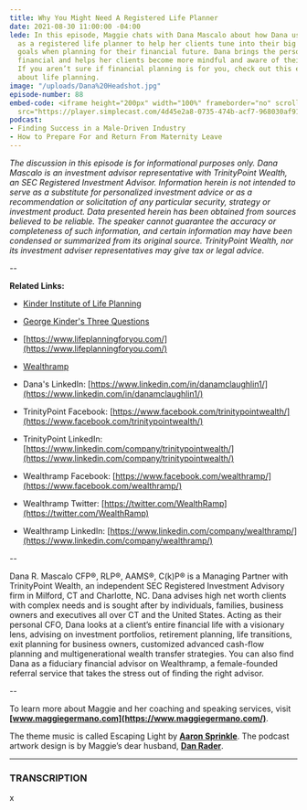 ```yaml
---
title: Why You Might Need A Registered Life Planner
date: 2021-08-30 11:00:00 -04:00
lede: In this episode, Maggie chats with Dana Mascalo about how Dana uses her training
  as a registered life planner to help her clients tune into their big vision and
  goals when planning for their financial future. Dana brings the personal into the
  financial and helps her clients become more mindful and aware of their finances.
  If you aren’t sure if financial planning is for you, check out this episode to learn
  about life planning.
image: "/uploads/Dana%20Headshot.jpg"
episode-number: 88
embed-code: <iframe height="200px" width="100%" frameborder="no" scrolling="no" seamless
  src="https://player.simplecast.com/4d45e2a8-0735-474b-acf7-968030af91e6?dark=false"></iframe>
podcast:
- Finding Success in a Male-Driven Industry
- How to Prepare For and Return From Maternity Leave
---
```


*The discussion in this episode is for informational purposes only. Dana Mascalo is an investment advisor representative with TrinityPoint Wealth, an SEC Registered Investment Advisor. Information herein is not intended to serve as a substitute for personalized investment advice or as a recommendation or solicitation of any particular security, strategy or investment product. Data presented herein has been obtained from sources believed to be reliable. The speaker cannot guarantee the accuracy or completeness of such information, and certain information may have been condensed or summarized from its original source. TrinityPoint Wealth, nor its investment adviser representatives may give tax or legal advice.*

*--*

**Related Links:**

* [Kinder Institute of Life Planning](https://www.kinderinstitute.com/)

* [George Kinder's Three Questions](https://money.com/collection-post/3-questions-will-put-your-finances-life-right-track/)

* [https://www.lifeplanningforyou.com/](https://www.lifeplanningforyou.com/)

* [Wealthramp](https://wealthramp.com/)

* Dana's LinkedIn: [https://www.linkedin.com/in/danamclaughlin1/](https://www.linkedin.com/in/danamclaughlin1/)

* TrinityPoint Facebook: [https://www.facebook.com/trinitypointwealth/](https://www.facebook.com/trinitypointwealth/)

* TrinityPoint LinkedIn: [https://www.linkedin.com/company/trinitypointwealth/](https://www.linkedin.com/company/trinitypointwealth/)

* Wealthramp Facebook: [https://www.facebook.com/wealthramp/](https://www.facebook.com/wealthramp/)

* Wealthramp Twitter: [https://twitter.com/WealthRamp](https://twitter.com/WealthRamp)

* Wealthramp LinkedIn: [https://www.linkedin.com/company/wealthramp/](https://www.linkedin.com/company/wealthramp/)

*--*

Dana R. Mascalo CFP®, RLP®, AAMS®, C(k)P® is a Managing Partner with TrinityPoint Wealth, an independent SEC Registered Investment Advisory firm in Milford, CT and Charlotte, NC. Dana advises high net worth clients with complex needs and is sought after by individuals, families, business owners and executives all over CT and the United States. Acting as their personal CFO, Dana looks at a client’s entire financial life with a visionary lens, advising on investment portfolios, retirement planning, life transitions, exit planning for business owners, customized advanced cash-flow planning and multigenerational wealth transfer strategies. You can also find Dana as a fiduciary financial advisor on Wealthramp, a female-founded referral service that takes the stress out of finding the right advisor.

--

To learn more about Maggie and her coaching and speaking services, visit **[www.maggiegermano.com](https://www.maggiegermano.com/)**.

The theme music is called Escaping Light by **[Aaron Sprinkle](http://aaronsprinklemusic.com/)**. The podcast artwork design is by Maggie’s dear husband, **[Dan Rader](https://danrdesign.com/)**.

---

### TRANSCRIPTION

x